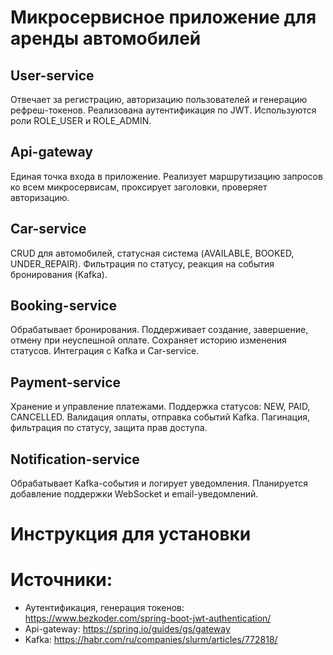 # Микросервисное приложение для аренды автомобилей
## User-service
Отвечает за регистрацию, авторизацию пользователей и генерацию рефреш-токенов.
Реализована аутентификация по JWT.
Используются роли ROLE_USER и ROLE_ADMIN.

## Api-gateway
Единая точка входа в приложение.
Реализует маршрутизацию запросов ко всем микросервисам, проксирует заголовки, проверяет авторизацию.

## Car-service
CRUD для автомобилей, статусная система (AVAILABLE, BOOKED, UNDER_REPAIR).
Фильтрация по статусу, реакция на события бронирования (Kafka).

## Booking-service
Обрабатывает бронирования.
Поддерживает создание, завершение, отмену при неуспешной оплате.
Сохраняет историю изменения статусов.
Интеграция с Kafka и Car-service.

## Payment-service
Хранение и управление платежами.
Поддержка статусов: NEW, PAID, CANCELLED.
Валидация оплаты, отправка событий Kafka.
Пагинация, фильтрация по статусу, защита прав доступа.

## Notification-service
Обрабатывает Kafka-события и логирует уведомления.
Планируется добавление поддержки WebSocket и email-уведомлений.


# Инструкция для установки


# Источники:
- Аутентификация, генерация токенов: https://www.bezkoder.com/spring-boot-jwt-authentication/
- Api-gateway: https://spring.io/guides/gs/gateway
- Kafka: https://habr.com/ru/companies/slurm/articles/772818/
